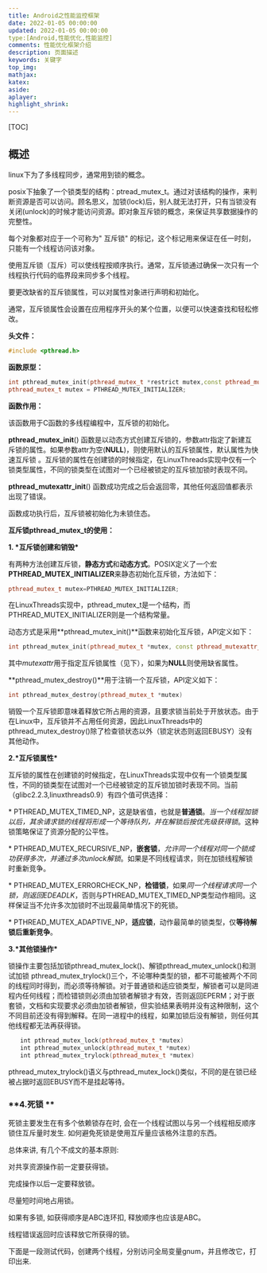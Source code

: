 ```yaml
---
title: Android之性能监控框架
date: 2022-01-05 00:00:00
updated: 2022-01-05 00:00:00
type:[Android,性能优化,性能监控]
comments: 性能优化框架介绍
description: 页面描述
keywords: 关键字
top_img:
mathjax:
katex:
aside:
aplayer:
highlight_shrink:
---
```


[TOC]



## 概述

linux下为了多线程同步，通常用到锁的概念。

posix下抽象了一个锁类型的结构：ptread_mutex_t。通过对该结构的操作，来判断资源是否可以访问。顾名思义，加锁(lock)后，别人就无法打开，只有当锁没有关闭(unlock)的时候才能访问资源。即对象互斥锁的概念，来保证共享数据操作的完整性。

每个对象都对应于一个可称为" 互斥锁" 的标记，这个标记用来保证在任一时刻，只能有一个线程访问该对象。

使用互斥锁（互斥）可以使线程按顺序执行。通常，互斥锁通过确保一次只有一个线程执行代码的临界段来同步多个线程。

要更改缺省的互斥锁属性，可以对属性对象进行声明和初始化。

通常，互斥锁属性会设置在应用程序开头的某个位置，以便可以快速查找和轻松修改。



**头文件：**

```c++
#include <pthread.h>
```

**函数原型：**

```c++
int pthread_mutex_init(pthread_mutex_t *restrict mutex,const pthread_mutexattr_t *restrict attr);
pthread_mutex_t mutex = PTHREAD_MUTEX_INITIALIZER;
```

**函数作用：**

该函数用于C函数的多线程编程中，互斥锁的初始化。

**pthread_mutex_init**() 函数是以动态方式创建互斥锁的，参数attr指定了新建互斥锁的属性。如果参数attr为空(**NULL**)，则使用默认的互斥锁属性，默认属性为快速互斥锁 。互斥锁的属性在创建锁的时候指定，在LinuxThreads实现中仅有一个锁类型属性，不同的锁类型在试图对一个已经被锁定的互斥锁加锁时表现不同。

**pthread_mutexattr_init**() 函数成功完成之后会返回零，其他任何返回值都表示出现了错误。

函数成功执行后，互斥锁被初始化为未锁住态。



 **互斥锁pthread_mutex_t的使用：**

**1. \*互斥锁创建和销毁\***

有两种方法创建互斥锁，**静态方式**和**动态方式**。POSIX定义了一个宏**PTHREAD_MUTEX_INITIALIZER**来静态初始化互斥锁，方法如下：

```c++
pthread_mutex_t mutex=PTHREAD_MUTEX_INITIALIZER;
```

在LinuxThreads实现中，pthread_mutex_t是一个结构，而PTHREAD_MUTEX_INITIALIZER则是一个结构常量。



动态方式是采用**pthread_mutex_init()**函数来初始化互斥锁，API定义如下：

```c++
int pthread_mutex_init(pthread_mutex_t *mutex, const pthread_mutexattr_t *mutexattr)
```

其中*mutexattr*用于指定互斥锁属性（见下），如果为**NULL**则使用缺省属性。

**pthread_mutex_destroy()**用于注销一个互斥锁，API定义如下：

```c++
int pthread_mutex_destroy(pthread_mutex_t *mutex)
```

销毁一个互斥锁即意味着释放它所占用的资源，且要求锁当前处于开放状态。由于在Linux中，互斥锁并不占用任何资源，因此LinuxThreads中的 pthread_mutex_destroy()除了检查锁状态以外（锁定状态则返回EBUSY）没有其他动作。

**2.\*互斥锁属性\***

互斥锁的属性在创建锁的时候指定，在LinuxThreads实现中仅有一个锁类型属性，不同的锁类型在试图对一个已经被锁定的互斥锁加锁时表现不同。当前（glibc2.2.3,linuxthreads0.9）有四个值可供选择：

\* PTHREAD_MUTEX_TIMED_NP，这是缺省值，也就是**普通锁**。*当一个线程加锁以后，其余请求锁的线程将形成一个等待队列，并在解锁后按优先级获得锁*。这种锁策略保证了资源分配的公平性。

\* PTHREAD_MUTEX_RECURSIVE_NP，**嵌套锁**，*允许同一个线程对同一个锁成功获得多次，并通过多次unlock解锁*。如果是不同线程请求，则在加锁线程解锁时重新竞争。

\* PTHREAD_MUTEX_ERRORCHECK_NP，**检错锁**，如果*同一个线程请求同一个锁，则返回EDEADLK*，否则与PTHREAD_MUTEX_TIMED_NP类型动作相同。这样保证当不允许多次加锁时不出现最简单情况下的死锁。

\* PTHREAD_MUTEX_ADAPTIVE_NP，**适应锁**，动作最简单的锁类型，仅**等待解锁后重新竞争**。

**3.\*其他锁操作\***

锁操作主要包括加锁pthread_mutex_lock()、解锁pthread_mutex_unlock()和测试加锁 pthread_mutex_trylock()三个，不论哪种类型的锁，都不可能被两个不同的线程同时得到，而必须等待解锁。对于普通锁和适应锁类型，解锁者可以是同进程内任何线程；而检错锁则必须由加锁者解锁才有效，否则返回EPERM；对于嵌套锁，文档和实现要求必须由加锁者解锁，但实验结果表明并没有这种限制，这个不同目前还没有得到解释。在同一进程中的线程，如果加锁后没有解锁，则任何其他线程都无法再获得锁。

```c++
　　int pthread_mutex_lock(pthread_mutex_t *mutex)
　　int pthread_mutex_unlock(pthread_mutex_t *mutex)
　　int pthread_mutex_trylock(pthread_mutex_t *mutex)
```

pthread_mutex_trylock()语义与pthread_mutex_lock()类似，不同的是在锁已经被占据时返回EBUSY而不是挂起等待。

### **4.死锁 **

死锁主要发生在有多个依赖锁存在时, 会在一个线程试图以与另一个线程相反顺序锁住互斥量时发生. 如何避免死锁是使用互斥量应该格外注意的东西。
　　

总体来讲, 有几个不成文的基本原则:
　　

对共享资源操作前一定要获得锁。
　　

完成操作以后一定要释放锁。
　　

尽量短时间地占用锁。
　　

如果有多锁, 如获得顺序是ABC连环扣, 释放顺序也应该是ABC。
　　

线程错误返回时应该释放它所获得的锁。



下面是一段测试代码，创建两个线程，分别访问全局变量gnum，并且修改它，打印出来.

